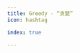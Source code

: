 ```yaml
---
title: Greedy - “贪婪”
icon: hashtag

index: true

---
```


<!-- more -->

<!-- 🟠 买卖股票的最佳时机 II -->
<!-- @include: @leetcode/problems/0x0100.md#0122 -->

